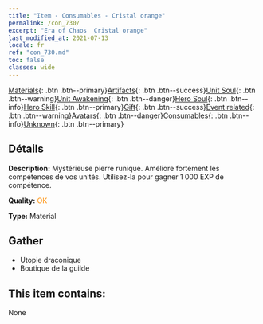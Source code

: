 ```yaml
---
title: "Item - Consumables - Cristal orange"
permalink: /con_730/
excerpt: "Era of Chaos  Cristal orange"
last_modified_at: 2021-07-13
locale: fr
ref: "con_730.md"
toc: false
classes: wide
---
```

 [Materials](/ItemsFR/){: .btn .btn--primary}[Artifacts](/ItemsFR/Artifacts/){: .btn .btn--success}[Unit Soul](/ItemsFR/UnitSoul/){: .btn .btn--warning}[Unit Awakening](/ItemsFR/UnitAwakening/){: .btn .btn--danger}[Hero Soul](/ItemsFR/HeroSoul/){: .btn .btn--info}[Hero Skill](/ItemsFR/HeroSkill/){: .btn .btn--primary}[Gift](/ItemsFR/Gift/){: .btn .btn--success}[Event related](/ItemsFR/Events/){: .btn .btn--warning}[Avatars](/ItemsFR/Avatars/){: .btn .btn--danger}[Consumables](/ItemsFR/Consumables/){: .btn .btn--info}[Unknown](/ItemsFR/Unknown/){: .btn .btn--primary}

## Détails
 **Description:** Mystérieuse pierre runique. Améliore fortement les compétences de vos unités. Utilisez-la pour gagner 1 000 EXP de compétence.

 **Quality:** <span style="color: #FF8C00">OK</span>

 **Type:** Material

## Gather

*    Utopie draconique 
*    Boutique de la guilde 

## This item contains:

  None

